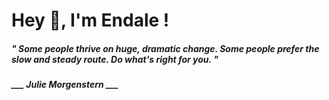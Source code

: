 <h1 title="head"> Hey 👋, I'm Endale !</h1>

**<h5><i>" Some people thrive on huge, dramatic change. Some people prefer the slow and steady route. Do what's right for you. "</i></h5>**

*<b>___ Julie Morgenstern ___</b>*
